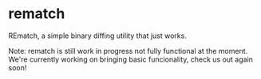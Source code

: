 # rematch

REmatch, a simple binary diffing utility that just works. 

Note: rematch is still work in progress not fully functional at the moment.
We're currently working on bringing basic funcionality, check us out again soon!
